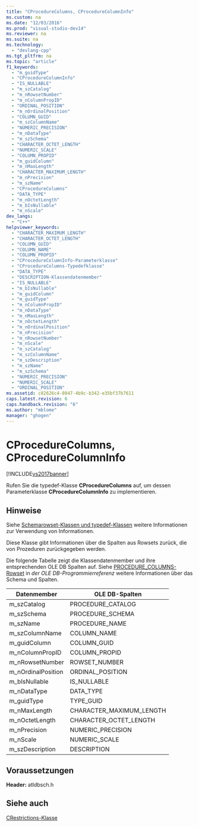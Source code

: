 ```yaml
---
title: "CProcedureColumns, CProcedureColumnInfo"
ms.custom: na
ms.date: "12/03/2016"
ms.prod: "visual-studio-dev14"
ms.reviewer: na
ms.suite: na
ms.technology: 
  - "devlang-cpp"
ms.tgt_pltfrm: na
ms.topic: "article"
f1_keywords: 
  - "m_guidType"
  - "CProcedureColumnInfo"
  - "IS_NULLABLE"
  - "m_szCatalog"
  - "m_nRowsetNumber"
  - "m_nColumnPropID"
  - "ORDINAL_POSITION"
  - "m_nOrdinalPosition"
  - "COLUMN_GUID"
  - "m_szColumnName"
  - "NUMERIC_PRECISION"
  - "m_nDataType"
  - "m_szSchema"
  - "CHARACTER_OCTET_LENGTH"
  - "NUMERIC_SCALE"
  - "COLUMN_PROPID"
  - "m_guidColumn"
  - "m_nMaxLength"
  - "CHARACTER_MAXIMUM_LENGTH"
  - "m_nPrecision"
  - "m_szName"
  - "CProcedureColumns"
  - "DATA_TYPE"
  - "m_nOctetLength"
  - "m_bIsNullable"
  - "m_nScale"
dev_langs: 
  - "C++"
helpviewer_keywords: 
  - "CHARACTER_MAXIMUM_LENGTH"
  - "CHARACTER_OCTET_LENGTH"
  - "COLUMN_GUID"
  - "COLUMN_NAME"
  - "COLUMN_PROPID"
  - "CProcedureColumnInfo-Parameterklasse"
  - "CProcedureColumns-Typedefklasse"
  - "DATA_TYPE"
  - "DESCRIPTION-Klassendatenmember"
  - "IS_NULLABLE"
  - "m_bIsNullable"
  - "m_guidColumn"
  - "m_guidType"
  - "m_nColumnPropID"
  - "m_nDataType"
  - "m_nMaxLength"
  - "m_nOctetLength"
  - "m_nOrdinalPosition"
  - "m_nPrecision"
  - "m_nRowsetNumber"
  - "m_nScale"
  - "m_szCatalog"
  - "m_szColumnName"
  - "m_szDescription"
  - "m_szName"
  - "m_szSchema"
  - "NUMERIC_PRECISION"
  - "NUMERIC_SCALE"
  - "ORDINAL_POSITION"
ms.assetid: c82626c4-8047-4b9c-b342-e35bf37b7611
caps.latest.revision: 6
caps.handback.revision: "6"
ms.author: "mblome"
manager: "ghogen"
---
```

# CProcedureColumns, CProcedureColumnInfo
[!INCLUDE[vs2017banner](../../assembler/inline/includes/vs2017banner.md)]

Rufen Sie die typedef\-Klasse **CProcedureColumns** auf, um dessen Parameterklasse **CProcedureColumnInfo** zu implementieren.  
  
## Hinweise  
 Siehe [Schemarowset\-Klassen und typedef\-Klassen](../../data/oledb/schema-rowset-classes-and-typedef-classes.md) weitere Informationen zur Verwendung von Informationen.  
  
 Diese Klasse gibt Informationen über die Spalten aus Rowsets zurück, die von Prozeduren zurückgegeben werden.  
  
 Die folgende Tabelle zeigt die Klassendatenmember und ihre entsprechenden OLE DB Spalten auf.  Siehe [PROCEDURE\_COLUMNS\-Rowset](https://msdn.microsoft.com/en-us/library/ms723092.aspx) in *der OLE DB\-Programmierreferenz* weitere Informationen über das Schema und Spalten.  
  
|Datenmember|OLE DB\-Spalten|  
|-----------------|---------------------|  
|m\_szCatalog|PROCEDURE\_CATALOG|  
|m\_szSchema|PROCEDURE\_SCHEMA|  
|m\_szName|PROCEDURE\_NAME|  
|m\_szColumnName|COLUMN\_NAME|  
|m\_guidColumn|COLUMN\_GUID|  
|m\_nColumnPropID|COLUMN\_PROPID|  
|m\_nRowsetNumber|ROWSET\_NUMBER|  
|m\_nOrdinalPosition|ORDINAL\_POSITION|  
|m\_bIsNullable|IS\_NULLABLE|  
|m\_nDataType|DATA\_TYPE|  
|m\_guidType|TYPE\_GUID|  
|m\_nMaxLength|CHARACTER\_MAXIMUM\_LENGTH|  
|m\_nOctetLength|CHARACTER\_OCTET\_LENGTH|  
|m\_nPrecision|NUMERIC\_PRECISION|  
|m\_nScale|NUMERIC\_SCALE|  
|m\_szDescription|DESCRIPTION|  
  
## Voraussetzungen  
 **Header:**  atldbsch.h  
  
## Siehe auch  
 [CRestrictions\-Klasse](../../data/oledb/crestrictions-class.md)